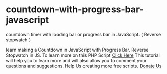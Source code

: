 # countdown-with-progress-bar-javascript
countdown timer with loading bar or progress bar in JavaScript. ( Reverse stopwatch )


learn making a Countdown in JavaScript with Progress Bar. Reverse Stopwatch in JS.
To learn more on this PHP Script [Click Here](https://codespeedy.com/chat-application-in-php-ajax-file-transfer) This tutorial will help you to learn more and will also allow you to comment your questions and suggestions.
Help Us creating more free scripts.
[Donate Us](https://paypal.me/codespeedy)
